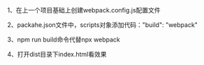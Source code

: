 1、在上一个项目基础上创建webpack.config.js配置文件

2、packahe.json文件中，scripts对象添加代码："build": "webpack"

3、npm run build命令代替npx webpack

4、打开dist目录下index.html看效果